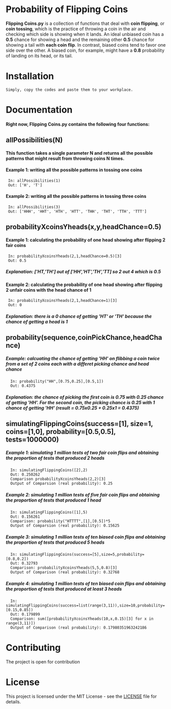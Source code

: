 # Probability of Flipping Coins
**Flipping Coins.py** is a collection of functions that deal with **coin flipping**, or **coin tossing**, which is the practice of throwing a coin in the air and checking which side is showing when it lands. An ideal unbiased coin has a **0.5** chance for showing a head and the remaining other **0.5** chance for showing a tail with **each coin flip**. In contrast, biased coins tend to favor one side over the other. A biased coin, for example, might have a **0.8** probability of landing on its head, or its tail. 

# Installation  
    Simply, copy the codes and paste them to your workplace. 

# Documentation 
#### Right now, **Flipping Coins.py** contains the following four functions:

## allPossibilities(N)
#### This function takes a single parameter **N** and returns all the possible patterns that might result from throwing coins **N** times.

####  Example 1: writing all the possible patterns in tossing one coins
     In: allPossibilities(1)
     Out: ['H', 'T']
     
####  Example 2: writing all the possible patterns in tossing three coins
     In: allPossibilities(3)
     Out: ['HHH', 'HHT', 'HTH', 'HTT', 'THH', 'THT', 'TTH', 'TTT']
 
 
## probabilityXcoinsYheads(x,y,headChance=0.5)
####   Example 1: calculating the probability of one head showing after flipping 2 fair coins 
     In: probabilityXcoinsYheads(2,1,headChance=0.5)[3]
     Out: 0.5 

##### Explanation: ['HT,'TH'] out of ['HH','HT','TH','TT] so 2 out 4 which is 0.5
####   Example 2: calculating the probability of one head showing after flipping 2 unfair coins with the head chance of 1
     In: probabilityXcoinsYheads(2,1,headChance=1)[3]
     Out: 0
##### Explanation: there is a 0 chance of getting 'HT' or 'TH' because the chance of getting a head is 1
   
   
## probability(sequence,coinPickChance,headChance)
#####   Example: calcuating the chance of getting 'HH' on flibbing a coin twice from a set of 2 coins each with a differet picking chance and head chance
      In: probability("HH",[0.75,0.25],[0.5,1])
      Out: 0.4375
##### Explanation: the chance of picking the first coin is 0.75 with 0.25 chance of getting 'HH'. For the second coin, the picking chance is 0.25 with 1 chance of getting 'HH' (result = 0.75x0.25 + 0.25x1 = 0.4375)


## simulatingFlippingCoins(success=[1], size=1, coins=[1,0], probability=[0.5,0.5], tests=1000000)
##### Example 1: simulating 1 million tests of two fair coin flips and obtaining the proportion of tests that produced 2 heads
      In: simulatingFlippingCoins([2],2)
      Out: 0.250262
      Comparison probabilityXcoinsYheads(2,2)[3]
      Output of Comparsion (real probability): 0.25
##### Example 2: simulating 1 million tests of five fair coin flips and obtaining the proportion of tests that produced 1 head 
      In: simulatingFlippingCoins([1],5)
      Out: 0.156261
      Comparison: probability("HTTTT",[1],[0.5])*5
      Output of Comparsion (real probability): 0.15625
##### Example 3: simulating 1 million tests of ten biased coin flips and obtaining the proportion of tests that produced 5 heads 
      In: simulatingFlippingCoins(success=[5],size=5,probability=[0.8,0.2])
      Out: 0.32793
      Comparison: probabilityXcoinsYheads(5,5,0.8)[3]
      Output of Comparison (real probability): 0.32768
##### Example 4: simulating 1 million tests of ten biased coin flips and obtaining the proportion of tests that produced at least 3 heads 
      In: simulatingFlippingCoins(success=list(range(3,11)),size=10,probability=[0.15,0.85])
      Out: 0.179899
      Comparison: sum([probabilityXcoinsYheads(10,x,0.15)[3] for x in range(3,11)])
      Output of Comparison (real probability): 0.17980351963242186

# Contributing
The project is open for contribution

# License
This project is licensed under the MIT License - see the [LICENSE](LICENSE) file for details.
